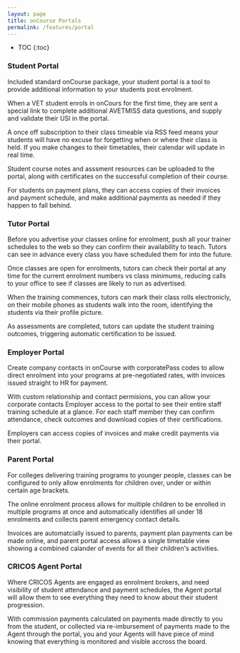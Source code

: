 ```yaml
---
layout: page
title: onCourse Portals
permalink: /features/portal
---
```


* TOC
{:toc}

### Student Portal

Included standard onCourse package, your student portal is a tool to provide additional information to your students post enrolment.

When a VET student enrols in onCours for the first time, they are sent a special link to complete additional AVETMISS data questions, and supply and validate their USI in the portal.

A once off subscription to their class timeable via RSS feed means your students will have no excuse for forgetting when or where their class is held. If you make changes to their timetables, their calendar will update in real time.

Student course notes and asssment resources can be uploaded to the portal, along with certificates on the successful completion of their course.

For students on payment plans, they can access copies of their invoices and payment schedule, and make additional payments as needed if they happen to fall behind.

### Tutor Portal

Before you advertise your classes online for enrolment, push all your trainer schedules to the web so they can confirm their availability to teach. Tutors can see in advance every class you have scheduled them for into the future.

Once classes are open for enrolments, tutors can check their portal at any time for the current enrolment numbers vs class minimums, reducing calls to your office to see if classes are likely to run as advertised.

When the training commences, tutors can mark their class rolls electronicly, on their mobile phones as students walk into the room, identifying the students via their profile picture.

As assessments are completed, tutors can update the student training outcomes, triggering automatic certification to be issued. 

### Employer Portal

Create company contacts in onCourse with corporatePass codes to allow direct enrolment into your programs at pre-negotiated rates, with invoices issued straight to HR for payment.

With custom relationship and contact permisions, you can allow your corporate contacts Employer access to the portal to see their entire staff training schedule at a glance. For each staff member they can confirm attendance, check outcomes and download copies of their certifications.

Employers can access copies of invoices and make credit payments via their portal.

### Parent Portal

For colleges delivering training programs to younger people, classes can be configured to only allow enrolments for children over, under or within certain age brackets.

The online enrolment process allows for multiple children to be enrolled in multiple programs at once and automatically identifies all under 18 enrolments and  collects parent emergency contact details.

Invoices are automatcially issued to parents, payment plan payments can be made online, and parent portal access allows a single timetable view showing a combined calander of events for all their children's activities.

### CRICOS Agent Portal

Where CRICOS Agents are engaged as enrolment brokers, and need visibility of student attendance and payment schedules, the Agent portal will allow them to see everything they need to know about their student progression.

With commission payments calculated on payments made directly to you from the student, or collected via re-imbursement of payments made to the Agent through the portal, you and your Agents will have piece of mind knowing that everything is monitored and visible accross the board.










